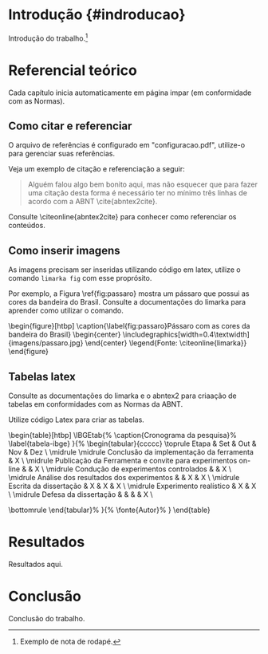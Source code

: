 # Introdução {#indroducao}

Introdução do trabalho.[^intro]

[^intro]: Exemplo de nota de rodapé.

# Referencial teórico

Cada capítulo inicia automaticamente em página impar (em conformidade com as Normas).

## Como citar e referenciar

O arquivo de referências é configurado em "configuracao.pdf", utilize-o
para gerenciar suas referências.

Veja um exemplo de citação e referenciação a seguir:

> Alguém falou algo bem bonito aqui, mas não esquecer que para fazer
> uma citação desta forma é necessário ter no mínimo três linhas de
> acordo com a ABNT \cite{abntex2cite}.

Consulte \citeonline{abntex2cite} para conhecer como referenciar os
conteúdos.

## Como inserir imagens

As imagens precisam ser inseridas utilizando código em latex, utilize o comando `limarka fig` com esse proprósito. 

Por exemplo, a Figura \ref{fig:passaro} mostra um pássaro que possui as cores da bandeira do Brasil. Consulte a documentações do limarka para aprender como utilizar o comando.

<!--
Para referenciar essa figura no texto utilize: Figura \ref{fig:passaro} 
-->
\begin{figure}[htbp]
\caption{\label{fig:passaro}Pássaro com as cores da bandeira do Brasil}
\begin{center}
\includegraphics[width=0.4\textwidth]{imagens/passaro.jpg}
\end{center}
\legend{Fonte: \citeonline{limarka}}
\end{figure}


## Tabelas latex

Consulte as documentações do limarka e o abntex2 para criaação de tabelas em conformidades com as Normas da ABNT.

Utilize código Latex para criar as tabelas.

\begin{table}[htbp]
\IBGEtab{%
  \caption{Cronograma da pesquisa}%
  \label{tabela-ibge}
}{%
  \begin{tabular}{ccccc}
  \toprule
   Etapa & Set & Out & Nov & Dez \\
  \midrule \midrule
   Conclusão da implementação da ferramenta & X \\
  \midrule 
	Publicação da Ferramenta e convite para experimentos on-line &  & X \\
  \midrule 
	Condução de experimentos controlados &  & X \\
  \midrule 
	Análise dos resultados dos experimentos &  & X & X \\
  \midrule 
	Escrita da dissertação & X & X & X \\
  \midrule 
	Experimento realístico & X & X  \\
  \midrule 
	Defesa da dissertação &  &  &  & X \\

\bottomrule
\end{tabular}%
}{%
  \fonte{Autor}%
  }
\end{table}

# Resultados

Resultados aqui.

# Conclusão

Conclusão do trabalho.
